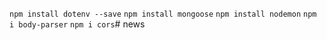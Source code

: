 `npm install dotenv --save` 
`npm install mongoose` 
`npm install nodemon`
`npm i body-parser`
`npm i cors`# news
